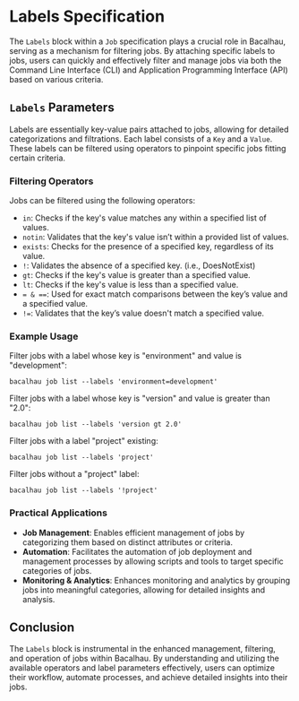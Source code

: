 # Labels Specification

The `Labels` block within a `Job` specification plays a crucial role in Bacalhau, serving as a mechanism for filtering jobs. By attaching specific labels to jobs, users can quickly and effectively filter and manage jobs via both the Command Line Interface (CLI) and Application Programming Interface (API) based on various criteria.

## `Labels` Parameters

Labels are essentially key-value pairs attached to jobs, allowing for detailed categorizations and filtrations. Each label consists of a `Key` and a `Value`. These labels can be filtered using operators to pinpoint specific jobs fitting certain criteria.

### Filtering Operators

Jobs can be filtered using the following operators:

* `in`: Checks if the key's value matches any within a specified list of values.
* `notin`: Validates that the key's value isn’t within a provided list of values.
* `exists`: Checks for the presence of a specified key, regardless of its value.
* `!`: Validates the absence of a specified key. (i.e., DoesNotExist)
* `gt`: Checks if the key's value is greater than a specified value.
* `lt`: Checks if the key's value is less than a specified value.
* `= & ==`: Used for exact match comparisons between the key’s value and a specified value.
* `!=`: Validates that the key’s value doesn't match a specified value.

### Example Usage

Filter jobs with a label whose key is "environment" and value is "development":

```shell
bacalhau job list --labels 'environment=development'
```

Filter jobs with a label whose key is "version" and value is greater than "2.0":

```shell
bacalhau job list --labels 'version gt 2.0'
```

Filter jobs with a label "project" existing:

```shell
bacalhau job list --labels 'project'
```

Filter jobs without a "project" label:

```shell
bacalhau job list --labels '!project'
```

### Practical Applications

* **Job Management**: Enables efficient management of jobs by categorizing them based on distinct attributes or criteria.
* **Automation**: Facilitates the automation of job deployment and management processes by allowing scripts and tools to target specific categories of jobs.
* **Monitoring & Analytics**: Enhances monitoring and analytics by grouping jobs into meaningful categories, allowing for detailed insights and analysis.

## Conclusion

The `Labels` block is instrumental in the enhanced management, filtering, and operation of jobs within Bacalhau. By understanding and utilizing the available operators and label parameters effectively, users can optimize their workflow, automate processes, and achieve detailed insights into their jobs.
